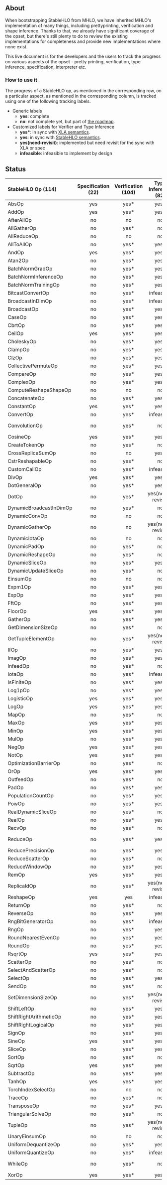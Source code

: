 ## About

When bootstrapping StableHLO from MHLO, we have inherited MHLO's implementation
of many things, including prettyprinting, verification and shape inference.
Thanks to that, we already have significant coverage of the opset, but there's
still plenty to do to review the existing implementations for completeness and
provide new implementations where none exist.

This live document is for the developers and the users to track the progress on
various aspects of the opset - pretty printing, verification, type inference,
specification, interpreter etc.

### How to use it

The progress of a StableHLO op, as mentioned in the corresponding row, on a
particular aspect, as mentioned in the corresponding column, is tracked using
one of the following tracking labels.

 - Generic labels
    - **yes**: complete
    - **no**: not complete yet, but part of [the roadmap](https://github.com/openxla/stablehlo#roadmap).
 - Customized labels for Verifier and Type Inference
    - **yes\***: in sync with  [XLA semantics](https://www.tensorflow.org/xla/operation_semantics).
    - **yes**: in sync with [StableHLO semantics](https://github.com/openxla/stablehlo/blob/main/docs/spec_draft.md).
    - **yes(need-revisit)**: implemented but need revisit for the sync with XLA or spec
    - **infeasible**: infeasible to implement by design

## Status

| StableHLO Op (114) | Specification (22) | Verification (104) | Type Inference (82) | Prettyprinting (76) | Interpreter (7) |
|:--|:--:|:--:|:--:|:--:|:--:|
| AbsOp |yes|yes*|yes*|yes|no|
| AddOp |yes|yes*|yes*|yes| yes|
| AfterAllOp |no|no|no|yes|no |
| AllGatherOp |no|yes*|no|no|no|
| AllReduceOp |no|no|no|no|no|
| AllToAllOp |no|yes*|yes*|no|no|
| AndOp |yes|yes*|yes*|yes| no|
| Atan2Op |no|yes*|yes*|yes|no|
| BatchNormGradOp |no|yes*|yes*|no|no|
| BatchNormInferenceOp |no|yes*|yes*|no|no|
| BatchNormTrainingOp |no|yes*|yes*|no|no|
| BitcastConvertOp |no|yes*|infeasible|yes|no|
| BroadcastInDimOp |no|yes*|infeasible|no|no|
| BroadcastOp |no|yes*|yes*|no|no|
| CaseOp |no|yes*|yes*|no|no|
| CbrtOp |no|yes*|yes*|yes|no|
| CeilOp |yes|yes*|yes*|yes|yes|
| CholeskyOp |no|yes*|yes*|yes|no|
| ClampOp |no|yes*|yes*|yes|no|
| ClzOp |no|yes*|yes*|yes|no|
| CollectivePermuteOp |no|yes*|yes*|no|no|
| CompareOp |no|yes*|yes*|yes|no|
| ComplexOp |no|yes*|yes*|yes|no|
| ComputeReshapeShapeOp |no|no|no|yes|no|
| ConcatenateOp |no|yes*|yes*|yes|no|
| ConstantOp |yes|yes*|yes*|yes|yes|
| ConvertOp |no|yes*|infeasible|yes|no|
| ConvolutionOp |no|yes*|no|yes(need-revisit)|no|
| CosineOp |yes|yes*|yes*|yes|yes|
| CreateTokenOp |no|yes*|no|yes|no|
| CrossReplicaSumOp |no|no|yes*|no|no|
| CstrReshapableOp |no|yes*|no|yes|no|
| CustomCallOp |no|yes*|infeasible|yes|no|
| DivOp |yes|yes*|yes*|yes|no|
| DotGeneralOp |no|yes*|yes*|no|no|
| DotOp |no|yes*|yes(need-revisit)|yes|no|
| DynamicBroadcastInDimOp |no|yes*|no|no|no|
| DynamicConvOp |no|no|no|no|no|
| DynamicGatherOp |no|no|yes(need-revisit)|no|no|
| DynamicIotaOp |no|no|no|yes|no|
| DynamicPadOp |no|yes*|no|yes|no|
| DynamicReshapeOp |no|yes*|no|yes|no|
| DynamicSliceOp |no|yes*|yes*|no|no|
| DynamicUpdateSliceOp |no|yes*|no|yes|no|
| EinsumOp |no|no|no|no|no|
| Expm1Op |no|yes*|yes*|yes|no|
| ExpOp |no|yes*|yes*|yes|no|
| FftOp |no|yes*|yes*|no|no|
| FloorOp |yes|yes*|yes*|yes|yes|
| GatherOp |no|yes*|yes*|no|no|
| GetDimensionSizeOp |no|yes*|no|yes|no|
| GetTupleElementOp |no|yes*|yes(need-revisit)|yes|no|
| IfOp |no|yes*|yes*|no|no|
| ImagOp |no|yes*|yes*|yes|no|
| InfeedOp |no|yes*|no|no|no|
| IotaOp |no|yes*|infeasible|yes|no|
| IsFiniteOp |no|yes*|yes*|yes|no|
| Log1pOp |no|yes*|yes*|yes|no|
| LogisticOp |yes|yes*|yes*|yes|no|
| LogOp |yes|yes*|yes*|yes|no|
| MapOp |no|yes*|no|no|no|
| MaxOp |yes|yes*|yes*|yes|no|
| MinOp |yes|yes*|yes*|yes|no|
| MulOp |no|yes*|yes*|yes|no|
| NegOp |yes|yes*|yes*|yes|no|
| NotOp |yes|yes*|yes*|yes|no|
| OptimizationBarrierOp |no|yes*|no|yes|no|
| OrOp |yes|yes*|yes*|yes|no|
| OutfeedOp |no|yes*|no|no|no|
| PadOp |no|yes*|yes*|no|no|
| PopulationCountOp |no|yes*|yes*|yes|no|
| PowOp |no|yes*|yes*|yes|no|
| RealDynamicSliceOp |no|yes*|no|yes|no|
| RealOp |no|yes*|yes*|yes|no|
| RecvOp |no|yes*|no|no|no|
| ReduceOp |no|yes*|yes*|yes(need-revisit)|no|
| ReducePrecisionOp |no|yes*|yes*|yes|no|
| ReduceScatterOp |no|yes*|no|no|no|
| ReduceWindowOp |no|yes*|yes*|no|no|
| RemOp |yes|yes*|yes*|yes|no|
| ReplicaIdOp |no|yes*|yes(need-revisit)|yes|no|
| ReshapeOp |yes|yes|infeasible|yes|yes|
| ReturnOp |no|yes*|no|yes|no|
| ReverseOp |no|yes*|yes*|no|no|
| RngBitGeneratorOp |no|yes*|infeasible|yes|no|
| RngOp |no|yes*|yes*|yes|no|
| RoundNearestEvenOp |no|yes*|yes*|yes|no|
| RoundOp |no|yes*|yes*|yes|no|
| RsqrtOp |yes|yes*|yes*|yes|no|
| ScatterOp |no|yes*|no|no|no|
| SelectAndScatterOp |no|yes*|no|no|no|
| SelectOp |no|yes*|yes*|yes|no|
| SendOp |no|yes*|no|no|no|
| SetDimensionSizeOp |no|yes*|yes(need-revisit)|yes|no|
| ShiftLeftOp |no|yes*|yes*|yes|no|
| ShiftRightArithmeticOp |no|yes*|yes*|yes|no|
| ShiftRightLogicalOp |no|yes*|yes*|yes|no|
| SignOp |no|yes*|yes*|yes|no|
| SineOp |yes|yes*|yes*|yes|no|
| SliceOp |no|yes*|yes*|no|no|
| SortOp |no|yes*|no|no|no|
| SqrtOp |yes|yes*|yes*|yes|no|
| SubtractOp |no|yes*|yes*|yes|no|
| TanhOp |yes|yes*|yes*|yes|yes|
| TorchIndexSelectOp |no|no|no|no|no|
| TraceOp |no|yes*|no|yes|no|
| TransposeOp |no|yes*|yes*|no|no|
| TriangularSolveOp |no|yes*|no|no|no|
| TupleOp |no|yes*|yes(need-revisit)|yes|no|
| UnaryEinsumOp |no|no|no|no|no|
| UniformDequantizeOp |no|yes*|yes*|yes|no|
| UniformQuantizeOp |no|yes*|infeasible|yes|no|
| WhileOp |no|yes*|no|yes(need-revisit)|no|
| XorOp |yes|yes*|yes*|yes|no|
